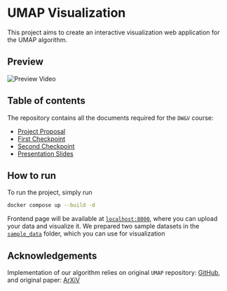 # UMAP Visualization

This project aims to create an interactive visualization web application for the UMAP algorithm.

## Preview
![Preview Video](./public/demo.gif)

## Table of contents

The repository contains all the documents required for the `DW&V` course:

- [Project Proposal](./proposal/main.pdf)
- [First Checkpoint](./checkpoint1/main.pdf)
- [Second Checkpoint](./checkpoint2/main.pdf)
- [Presentation Slides](./slides/main.pdf)

## How to run

To run the project, simply run
```bash
docker compose up --build -d
```
Frontend page will be available at [`localhost:8000`](http://localhost:8000), where you can upload your data and visualize it. We prepared two sample datasets in the [`sample_data`](./sample_data/) folder, which you can use for visualization 

## Acknowledgements

Implementation of our algorithm relies on original `UMAP` repository: [GitHub](https://github.com/lmcinnes/umap), and original paper: [ArXiV](https://arxiv.org/abs/1802.03426)

